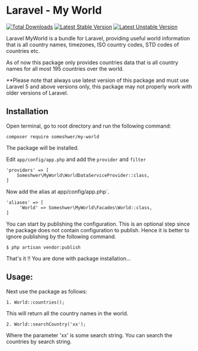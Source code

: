 # Laravel - My World

[![Total Downloads](https://poser.pugx.org/someshwer/my-world/downloads.svg)](https://packagist.org/packages/someshwer/my-world)
[![Latest Stable Version](https://poser.pugx.org/someshwer/my-world/v/stable.svg)](https://packagist.org/packages/someshwer/my-world)
[![Latest Unstable Version](https://poser.pugx.org/someshwer/my-world/v/unstable.svg)](https://packagist.org/packages/someshwer/my-world)

Laravel MyWorld is a bundle for Laravel, providing useful world information that is all country names, timezones,
ISO country codes, STD codes of countries  etc.

As of now this package only provides countries data that is all country names for all most 195 countries over the world.

**Please note that always use latest version of this package and must use Laravel 5 and above versions only,
this package may not properly work with older versions of Laravel.

## Installation

Open terminal, go to root directory and run the following command:

    composer require someshwer/my-world

The package will be installed.

Edit `app/config/app.php` and add the `provider` and `filter`

    'providers' => [
        Someshwer\MyWorld\WorldDataServiceProvider::class,
    ]

Now add the alias at app/config/app.php`.

    'aliases' => [
         'World' => Someshwer\MyWorld\Facades\World::class,
    ]

You can start by publishing the configuration. This is an optional step since the package does not contain configuration to publish.
Hence it is better to ignore publishing by the following command.

    $ php artisan vendor:publish

That's it !! You are done with package installation...

## Usage:

Next use the package as follows:

    1. World::countries();

This will return all the country names in the world.

    2. World::searchCountry('xx');

Where the parameter 'xx' is some search string. You can search the countries by search string.


